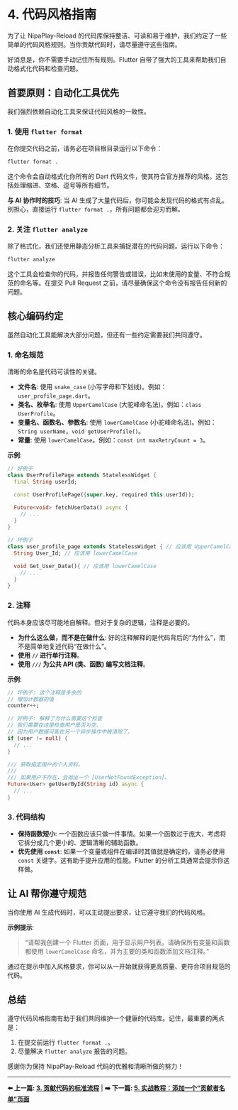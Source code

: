 # 4. 代码风格指南

为了让 NipaPlay-Reload 的代码库保持整洁、可读和易于维护，我们约定了一些简单的代码风格规则。当你贡献代码时，请尽量遵守这些指南。

好消息是，你不需要手动记住所有规则。Flutter 自带了强大的工具来帮助我们自动格式化代码和检查问题。

## 首要原则：自动化工具优先

我们强烈依赖自动化工具来保证代码风格的一致性。

### 1. 使用 `flutter format`

在你提交代码之前，请务必在项目根目录运行以下命令：

```bash
flutter format .
```

这个命令会自动格式化你所有的 Dart 代码文件，使其符合官方推荐的风格。这包括处理缩进、空格、逗号等所有细节。

**与 AI 协作时的技巧**: 当 AI 生成了大量代码后，你可能会发现代码的格式有点乱。别担心，直接运行 `flutter format .`，所有问题都会迎刃而解。

### 2. 关注 `flutter analyze`

除了格式化，我们还使用静态分析工具来捕捉潜在的代码问题。运行以下命令：

```bash
flutter analyze
```

这个工具会检查你的代码，并报告任何警告或错误，比如未使用的变量、不符合规范的命名等。在提交 Pull Request 之前，请尽量确保这个命令没有报告任何新的问题。

## 核心编码约定

虽然自动化工具能解决大部分问题，但还有一些约定需要我们共同遵守。

### 1. 命名规范

清晰的命名是代码可读性的关键。

*   **文件名**: 使用 `snake_case` (小写字母和下划线)。例如：`user_profile_page.dart`。
*   **类名、枚举名**: 使用 `UpperCamelCase` (大驼峰命名法)。例如：`class UserProfile`。
*   **变量名、函数名、参数名**: 使用 `lowerCamelCase` (小驼峰命名法)。例如：`String userName`，`void getUserProfile()`。
*   **常量**: 使用 `lowerCamelCase`。例如：`const int maxRetryCount = 3`。

**示例**:
```dart
// 好例子
class UserProfilePage extends StatelessWidget {
  final String userId;

  const UserProfilePage({super.key, required this.userId});

  Future<void> fetchUserData() async {
    // ...
  }
}

// 坏例子
class user_profile_page extends StatelessWidget { // 应该用 UpperCamelCase
  String User_Id; // 应该用 lowerCamelCase

  void Get_User_Data(){ // 应该用 lowerCamelCase
    // ...
  }
}
```

### 2. 注释

代码本身应该尽可能地自解释。但对于复杂的逻辑，注释是必要的。

*   **为什么这么做，而不是在做什么**: 好的注释解释的是代码背后的“为什么”，而不是简单地复述代码“在做什么”。
*   **使用 `//` 进行单行注释**。
*   **使用 `///` 为公共 API (类、函数) 编写文档注释**。

**示例**:
```dart
// 坏例子: 这个注释是多余的
// 增加计数器的值
counter++;

// 好例子: 解释了为什么需要这个检查
// 我们需要在这里检查用户是否为空，
// 因为用户数据可能在另一个异步操作中被清除了。
if (user != null) {
  // ...
}

/// 获取指定用户的个人资料。
///
/// 如果用户不存在，会抛出一个 [UserNotFoundException]。
Future<User> getUserById(String id) async {
  // ...
}
```

### 3. 代码结构

*   **保持函数短小**: 一个函数应该只做一件事情。如果一个函数过于庞大，考虑将它拆分成几个更小的、逻辑清晰的辅助函数。
*   **优先使用 `const`**: 如果一个变量或组件在编译时其值就是确定的，请务必使用 `const` 关键字。这有助于提升应用的性能。Flutter 的分析工具通常会提示你这样做。

## 让 AI 帮你遵守规范

当你使用 AI 生成代码时，可以主动提出要求，让它遵守我们的代码风格。

**示例提示**:

> “请帮我创建一个 Flutter 页面，用于显示用户列表。请确保所有变量和函数都使用 `lowerCamelCase` 命名，并为主要的类和函数添加文档注释。”

通过在提示中加入风格要求，你可以从一开始就获得更高质量、更符合项目规范的代码。

## 总结

遵守代码风格指南有助于我们共同维护一个健康的代码库。记住，最重要的两点是：

1.  在提交前运行 `flutter format .`。
2.  尽量解决 `flutter analyze` 报告的问题。

感谢你为保持 NipaPlay-Reload 代码的优雅和清晰所做的努力！

---

**⬅️ 上一篇: [3. 贡献代码的标准流程](03-How-To-Contribute.md)** | **➡️ 下一篇: [5. 实战教程：添加一个“贡献者名单”页面](05-Example-Add-A-New-Page.md)**
